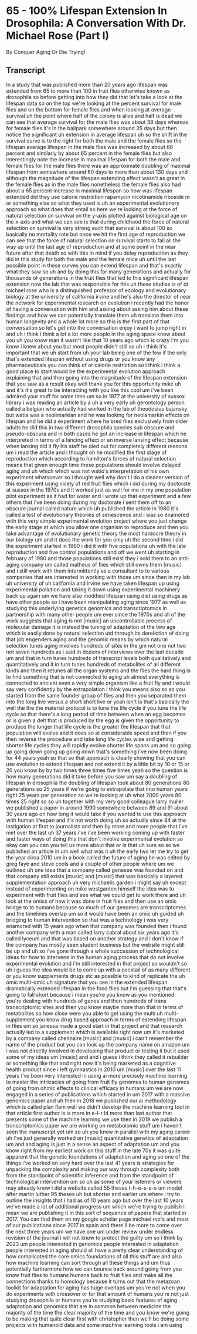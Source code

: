 # 65 - 100% Lifespan Extension In Drosophila: A Conversation With Dr. Michael Rose (Part I)

By Conquer Aging Or Die Trying! 


## Transcript

In a study that was published more than 20 years ago lifespan was extended from 65 to more than 100 in fruit flies otherwise known as drosophila so before getting into how they did that let's take a look at the lifespan data so on the top we're looking at the percent survival for male flies and on the bottom for female flies and when looking at average survival uh the point where half of the colony is alive and half is dead we can see that average survival for the male flies was about 38 days whereas for female flies it's in the ballpark somewhere around 35 days but then notice the significant uh extension in average lifespan uh so the shift in the survival curve is to the right for both the male and the female flies so the lifespan average lifespan in the male flies was increased by about 68 percent and similarly by about 65 percent in the female flies but also interestingly note the increase in maximal lifespan for both the male and female flies for the male flies there was an approximate doubling of maximal lifespan from somewhere around 60 days to more than about 130 days and although the magnitude of the lifespan extending effect wasn't as great in the female flies as in the male flies nonetheless the female flies also had about a 65 percent increase in maximal lifespan so how was lifespan extended did they use calorie restriction rapamycin nicotinamide riboside nr or something else so what they used is uh an experimental evolutionary approach so what does that entail so here we're looking at the force of natural selection on survival on the y-axis plotted against biological age on the x-axis and what we can see is that during childhood the force of natural selection on survival is very strong such that survival is about 100 so basically no mortality rate but once we hit the first age of reproduction we can see that the force of natural selection on survival starts to fall all the way up until the last age of reproduction and at some point in the near future after that death so with this in mind if you delay reproduction as they did in this study for both the male and the female mice uh until the last possible point in these curves you can extend lifespan and that's exactly what they saw so uh and by doing this for many generations and actually for thousands of generations in the fruit flies that led to this significant lifespan extension now the lab that was responsible for this uh these studies is of dr michael rose who is a distinguished professor of ecology and evolutionary biology at the university of california irvine and he's also the director of near the network for experimental research on evolution i recently had the honor of having a conversation with him and asking about asking him about these findings and how we can potentially translate them uh translate them into human longevity and a whole lot more so this is the first part of that conversation so let's get into the conversation enjoy i want to jump right in and uh i think i think a lot a lot more people in the aging space know about you uh you know man it wasn't like that 10 years ago which is crazy i'm you know i knew about you but most people didn't still so uh i think it's important that we uh start from uh your lab being one of the few if the only that's extended lifespan without using drugs or you know any pharmaceuticals you can think of or calorie restriction so i think i think a good place to start would be the experimental evolution approach explaining that and then going into the magnitude of the lifespan extension that you saw as a result okay well thank you for this opportunity mike uh and it's it's great to be interacting with you like this cool um i've been admired your stuff for some time um so in 1977 at the university of sussex library i was reading an article by a uh a very early uh gerontology person called a belgian who actually had worked in the lab of theodosius bajansky but watia was a neolimarkian and he was looking for neolamarkin effects on lifespan and he did a experiment where he bred flies exclusively from older adults he did this in two different drosophila species sub obscure and pseudo-obscura and in both cases he got an increase in lifespan which he interpreted in terms of a lancing effect or an inverse lansing effect because when lansing did it fly his staff he died out for completely different reasons um i read the article and i thought oh he modified the first stage of reproduction which according to hamilton's forces of natural selection means that given enough time these populations should involve delayed aging and uh which which was not watio's interpretation of his own experiment whatsoever so i thought well why don't i do a cleaner version of this experiment using nicely of red fruit flies which i did during my doctorate at sussex in the 1970s and it worked just as well for me in my one population pilot experiment as it had for water and i wrote up that experiment and a few others that i've been doing during my doctorate i sent them off to an obscure journal called nature which uh published the article in 1980 it's called a test of evolutionary theories of senescence and i was so enamored with this very simple experimental evolution project where you just change the early stage at which you allow one organism to reproduce and then you take advantage of evolutionary genetic theory the most hardcore theory in our biology um and it does the work for you only uh the second time i did the experiment started in 1980 i did it with five populations uh with the late reproduction and five control populations and off we went uh starting in february of 1980 and those populations still exist they i sold them to an anti-aging company um called matheus of flies which still owns them [music] and i still work with them intermittently as a consultant to to various companies that are interested in working with those um since then in my lab uh university of uh california and irvine we have taken lifespan up using experimental pollution and taking it down using experimental machinery back up again um we have also modified lifespan using diet using drugs as have other people so i have been manipulating aging since 1977 as well as studying this underlying genetics genomics and transcriptomics in partnership with many other people um ever since the 1970s and all of the work suggests that aging is not [music] an uncontrollable process of molecular damage it is instead the tuning of adaptation of the two age which is easily done by natural selection utd through its dereliction of doing that job engenders aging and the genomic means by which natural selection tunes aging involves hundreds of sites in the gm not one not two not seven hundreds as i said in dozens of interviews over the last decade um and that in turn tunes hundreds of transcript levels both qualitatively and quantitatively and it in turn tunes hundreds of metabolites of all different kinds and then it retunes all the organ systems and the flies the hard thing is to find something that is not connected to aging uh almost everything is connected to ancient even a very simple organism like a fruit fly and i would say very confidently by the extrapolation i think you means also so so you started from the same founder group of flies and then you separated them into the long live versus a short short live or yeah isn't is that's basically the well the the the material protocol is to tune the life cycle if you tune the life cycle so that there's a long period of time between when an egg becomes or is given a delt that is produced by the egg is given the opportunity to produce the longer that life cycle is the greater the lifespan that that population will evolve and it does so at considerable speed and then if you then reverse the procedure and take long life cycles wise and getting shorter life cycles they will rapidly evolve shorter life spans um and so going up going down going up going down that's something i've now been doing for 44 years yeah so that so that approach is clearly showing that you can use evolution to extend lifespan and not extend it by a little bit by 10 or 15 or 20 you know by by two times three times five times yeah so the question is how many generations did it take before you saw um say a doubling of lifespan in drosophila the doubling of lifespan took about 80 generations 80 generations so 25 years if we're going to extrapolate that into human years right 25 years per generation so we're looking at uh what 2000 years 80 times 25 right so so uh together with my very good colleague larry muller we published a paper in around 1990 somewhere between 89 and 91 about 30 years ago on how long it would take if you wanted to use this approach with human lifespan and it's not worth doing uh so actually since 84 at the instigation at first to journalists and then by more and more people that i've met over the last uh 37 years i've i've been working coming up with faster and faster ways of doing this that don't involve experimental evolution so okay can you can you tell us more about that or is that uh sure so so we published an article in um well what was it uh the early two let me try to get the year circa 2010 um in a book called the future of aging he was edited by greg faye and steve cools and a couple of other people where um we outlined uh one idea that a company called genesee was founded on and that company still exists [music] and [music] that was basically a layered supplementation approach uh very michaelis garden i might say uh except instead of experimenting on mike westgarden himself the idea was to experiment with fruit flies and see what we could get to work there and uh look at the omics of how it was done in fruit flies and then use an omic bridge to to humans because so much of our genomes are transcriptomes and the timelines overlap um so it would have been an omic uh guided uh bridging to human intervention so that was a technology i was very enamored with 15 years ago when that company was founded then i found another company with a man called larry cabral about six years ago it's called lyceum and that was based on another strategy and i don't know if the company has mostly seen student business but the website might still be up and uh so i've gone through a whole succession of technological ideas for how to intervene in the human aging process that do not involve experimental evolution and i'm still interested in that project so wouldn't so uh i guess the idea would be to come up with a cocktail of as many different or you know supplements drugs etc as possible to kind of replicate the uh omic multi-omic uh signature that you see in the extended lifespan dramatically extended lifespan in the food flies but i'm guessing that that's going to fall short because i mean you're you know as you mentioned you're dealing with hundreds of genes and then hundreds of trans transcriptomic sites and then you know maybe more than that in terms of metabolites so how close were you able to get using the multi uh multi-supplement you know drug based approach in terms of extending lifespan in flies um so janessa made a good start in that project and that research actually led to a supplement which is available right now um it's marketed by a company called chennaire [music] and [music] i can't remember the name of the product but you can look up the company name on amazon um i was not directly involved in developing that product or testing it but it used some of my ideas um [music] and and i guess i think they called it rebuilder or something like that and right now it's being marketed as a cognitive health product since i left gymnastics in 2010 um [music] over the last 11 years i've been very interested in using ai more precisely machine learning to master the intricacies of going from fruit fly genomes to human genomes of going from ohmic effects to clinical efficacy in humans um we are now engaged in a series of publications which started in um 2017 with a massive genomics paper and uh then in 2018 we published our ai methodology which is called plan flam well we didn't develop the machine learning tool in that article first author is is more in e-l-r ld more than last author that presents some of the machine learning we use then in 2019 we publish a transcriptomics paper we are working on metabolomic stuff um i haven't seen the manuscript yet um so uh you know in parallel with my aging career uh i've just generally worked on [music] quantitative genetics of adaptation um and and aging is just in a sense an aspect of adaptation um and you know right from my earliest work on this stuff in the late 70s it was quite apparent that the genetic foundations of adaptation and aging so one of the things i've worked on very hard over the last 41 years is strategies for unpacking the complexity and making our way through complexity both from the standpoint of scientific inference and from the standpoint of technological intervention um so uh as some of your listeners or viewers may already know i did a website called 55 theses t-h-e-s-e-s um model after martin luther 95 theses uh but shorter and earlier um where i try to outline the insights that i had as of 10 years ago but over the last 10 years we've made a lot of additional progress um which we're trying to publish i mean we are publishing it in this sort of sequence of papers that started in 2017. You can find them on my google scholar page michael rvo's and most of our publications since 2017 in spain and there'll be more to come over the next three years um we have one um under review under endless revision of the journal i will not know to protect the guilty um so i think by 2023 um people interested in genomics people interested in adaptation people interested in aging should all have a pretty clear understanding of how complicated the core omics foundations of all this stuff are and also how machine learning can sort through all these things and um thus potentially furthermore how we can bounce back around going from you know fruit flies to humans humans back to fruit flies and make all the connections thanks to homology because it turns out that the metazoan toolkit for adaptation for aging has huge overlaps um you're not when you do experiments with crossover or for that amount of humans you're not just studying drosophila or humans you're studying basic features of aging adaptation and genomics that are in common between medicine the majority of the time the clear majority of the time and you know we're going to be making that quite clear first with christopher then we'll be doing some projects with humanoid data and some machine learning tools i am using
